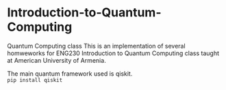 # Introduction-to-Quantum-Computing
Quantum Computing class
This is an implementation of several homweworks for ENG230 Introduction to Quantum Computing class taught at American University of Armenia.

The main quantum framework used is qiskit.  
`pip install qiskit`
